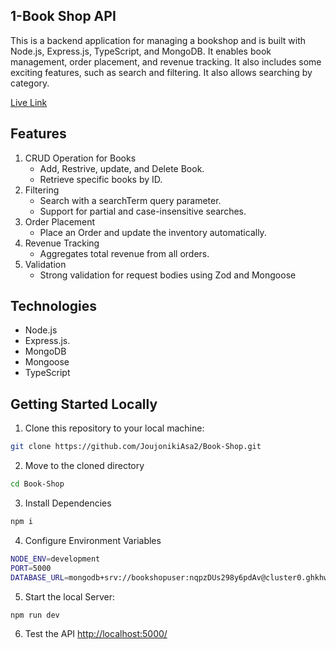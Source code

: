 ## 1-Book Shop API
This is a backend application for managing a bookshop and is built with Node.js, Express.js, TypeScript, and MongoDB. It enables book management, order placement, and revenue tracking. It also includes some exciting features, such as search and filtering. It also allows searching by category.

[Live Link](https://batch-4-assignment-2-set-1.vercel.app/)


## Features
1. CRUD Operation for Books
   - Add, Restrive, update, and Delete Book.
   - Retrieve specific books by ID.
2. Filtering
   - Search with a searchTerm query parameter.
   - Support for partial and case-insensitive searches. 
3. Order Placement
   - Place an Order and update the inventory automatically.
4. Revenue Tracking
   - Aggregates total revenue from all orders.
5. Validation
   - Strong validation for request bodies using Zod and Mongoose
  

## Technologies
- Node.js
- Express.js.
- MongoDB
- Mongoose
- TypeScript


## Getting Started Locally
1. Clone this repository to your local machine:
```bash
git clone https://github.com/JoujonikiAsa2/Book-Shop.git
```
2. Move to the cloned directory
```bash
cd Book-Shop
```
3. Install Dependencies
```bash
npm i
```
4. Configure Environment Variables
```bash
NODE_ENV=development
PORT=5000
DATABASE_URL=mongodb+srv://bookshopuser:nqpzDUs298y6pdAv@cluster0.ghkhwep.mongodb.net/Store?retryWrites=true&w=majority&appName=Cluster0
```
5. Start the local Server:
```bash
npm run dev
```
6. Test the API
[http://localhost:5000/](http://localhost:5000/)
